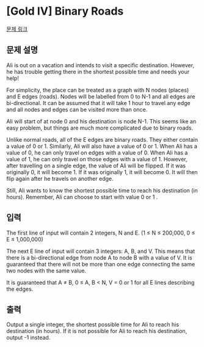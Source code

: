 # [Gold IV] Binary Roads

[문제 링크](https://www.acmicpc.net/problem/13213) 

## 문제 설명

<p>Ali is out on a vacation and intends to visit a specific destination. However, he has trouble getting there in the shortest possible time and needs your help!</p>

<p>For simplicity, the place can be treated as a graph with N nodes (places) and E edges (roads). Nodes will be labelled from 0 to N-1 and all edges are bi-directional. It can be assumed that it will take 1 hour to travel any edge and all nodes and edges can be visited more than once.</p>

<p>Ali will start of at node 0 and his destination is node N-1. This seems like an easy problem, but things are much more complicated due to binary roads.</p>

<p>Unlike normal roads, all of the E edges are binary roads. They either contain a value of 0 or 1. Similarly, Ali will also have a value of 0 or 1. When Ali has a value of 0, he can only travel on edges with a value of 0. When Ali has a value of 1, he can only travel on those edges with a value of 1. However, after travelling on a single edge, the value of Ali will be flipped. If it was originally 0, it will become 1. If it was originally 1, it will become 0. It will then flip again after he travels on another edge.</p>

<p>Still, Ali wants to know the shortest possible time to reach his destination (in hours). Remember, Ali can choose to start with value 0 or 1 .</p>

## 입력 

 <p>The first line of input will contain 2 integers, N and E. (1 ≤ N ≤ 200,000, 0 ≤ E ≤ 1,000,000)</p>

<p>The next E line of input will contain 3 integers: A, B, and V. This means that there is a bi-directional edge from node A to node B with a value of V. It is guaranteed that there will not be more than one edge connecting the same two nodes with the same value.</p>

<p>It is guaranteed that A ≠ B, 0 ≤ A, B < N, V = 0 or 1 for all E lines describing the edges.</p>

## 출력 

 <p>Output a single integer, the shortest possible time for Ali to reach his destination (in hours). If it is not possible for Ali to reach his destination, output -1 instead.</p>

